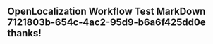 <properties
ms.topic="hero-topic"
ms.test1="hero-topic"
ms.test2="test"/>

## OpenLocalization Workflow Test MarkDown 7121803b-654c-4ac2-95d9-b6a6f425dd0e thanks!
<!--HONumber=Mar16_HO2-->
